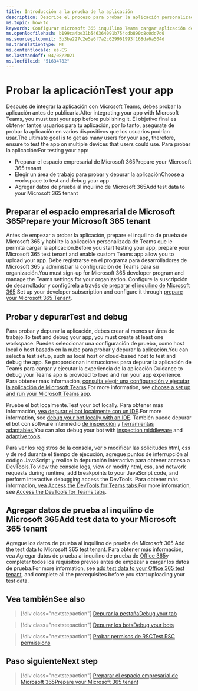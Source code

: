 ```yaml
---
title: Introducción a la prueba de la aplicación
description: Describe el proceso para probar la aplicación personalizada de Teams en Microsoft 365
ms.topic: how-to
keywords: Configurar microsoft 365 inquilino Teams cargar aplicación de prueba
ms.openlocfilehash: b199ca4be31b546364091b754cdb890c8c0dd7d0
ms.sourcegitcommit: 5b3ba227c2e5e6f7a2c629961993f168da6a504d
ms.translationtype: MT
ms.contentlocale: es-ES
ms.lasthandoff: 04/08/2021
ms.locfileid: "51634782"
---
```

# <a name="test-your-app"></a><span data-ttu-id="966ea-104">Probar la aplicación</span><span class="sxs-lookup"><span data-stu-id="966ea-104">Test your app</span></span>

<span data-ttu-id="966ea-105">Después de integrar la aplicación con Microsoft Teams, debes probar la aplicación antes de publicarla.</span><span class="sxs-lookup"><span data-stu-id="966ea-105">After integrating your app with Microsoft Teams, you must test your app before publishing it.</span></span> <span data-ttu-id="966ea-106">El objetivo final es obtener tantos usuarios para tu aplicación, por lo tanto, asegúrate de probar la aplicación en varios dispositivos que los usuarios podrían usar.</span><span class="sxs-lookup"><span data-stu-id="966ea-106">The ultimate goal is to get as many users for your app, therefore, ensure to test the app on multiple devices that users could use.</span></span> <span data-ttu-id="966ea-107">Para probar la aplicación:</span><span class="sxs-lookup"><span data-stu-id="966ea-107">For testing your app:</span></span>

* <span data-ttu-id="966ea-108">Preparar el espacio empresarial de Microsoft 365</span><span class="sxs-lookup"><span data-stu-id="966ea-108">Prepare your Microsoft 365 tenant</span></span>
* <span data-ttu-id="966ea-109">Elegir un área de trabajo para probar y depurar la aplicación</span><span class="sxs-lookup"><span data-stu-id="966ea-109">Choose a workspace to test and debug your app</span></span>
* <span data-ttu-id="966ea-110">Agregar datos de prueba al inquilino de Microsoft 365</span><span class="sxs-lookup"><span data-stu-id="966ea-110">Add test data to your Microsoft 365 tenant</span></span>

## <a name="prepare-your-microsoft-365-tenant"></a><span data-ttu-id="966ea-111">Preparar el espacio empresarial de Microsoft 365</span><span class="sxs-lookup"><span data-stu-id="966ea-111">Prepare your Microsoft 365 tenant</span></span>

<span data-ttu-id="966ea-112">Antes de empezar a probar la aplicación, prepare el inquilino de prueba de Microsoft 365 y habilite la aplicación personalizada de Teams que le permita cargar la aplicación.</span><span class="sxs-lookup"><span data-stu-id="966ea-112">Before you start testing your app, prepare your Microsoft 365 test tenant and enable custom Teams app allow you to upload your app.</span></span> <span data-ttu-id="966ea-113">Debe registrarse en el programa para desarrolladores de Microsoft 365 y administrar la configuración de Teams para su organización.</span><span class="sxs-lookup"><span data-stu-id="966ea-113">You must sign-up for Microsoft 365 developer program and manage the Teams settings for your organization.</span></span> <span data-ttu-id="966ea-114">Configure la suscripción de desarrollador y configúrela a través [de preparar el inquilino de Microsoft 365](~/concepts/build-and-test/prepare-your-o365-tenant.md).</span><span class="sxs-lookup"><span data-stu-id="966ea-114">Set up your developer subscription and configure it through [prepare your Microsoft 365 Tenant](~/concepts/build-and-test/prepare-your-o365-tenant.md).</span></span>

## <a name="test-and-debug"></a><span data-ttu-id="966ea-115">Probar y depurar</span><span class="sxs-lookup"><span data-stu-id="966ea-115">Test and debug</span></span>

<span data-ttu-id="966ea-116">Para probar y depurar la aplicación, debes crear al menos un área de trabajo.</span><span class="sxs-lookup"><span data-stu-id="966ea-116">To test and debug your app, you must create at least one workspace.</span></span> <span data-ttu-id="966ea-117">Puedes seleccionar una configuración de prueba, como host local o host basado en la nube para probar y depurar la aplicación.</span><span class="sxs-lookup"><span data-stu-id="966ea-117">You can select a test setup, such as local host or cloud-based host to test and debug the app.</span></span> <span data-ttu-id="966ea-118">Se proporcionan instrucciones para depurar la aplicación de Teams para cargar y ejecutar la experiencia de la aplicación.</span><span class="sxs-lookup"><span data-stu-id="966ea-118">Guidance to debug your Teams app is provided to load and run your app experience.</span></span> <span data-ttu-id="966ea-119">Para obtener más información, [consulta elegir una configuración y ejecutar la aplicación de Microsoft Teams](~/concepts/build-and-test/debug.md).</span><span class="sxs-lookup"><span data-stu-id="966ea-119">For more information, see [choose a set up and run your Microsoft Teams app](~/concepts/build-and-test/debug.md).</span></span>

<span data-ttu-id="966ea-120">Pruebe el bot localmente.</span><span class="sxs-lookup"><span data-stu-id="966ea-120">Test your bot locally.</span></span> <span data-ttu-id="966ea-121">Para obtener más información, [vea depurar el bot localmente con un IDE](~/bots/how-to/debug/locally-with-an-ide.md).</span><span class="sxs-lookup"><span data-stu-id="966ea-121">For more information, see [debug your bot locally with an IDE](~/bots/how-to/debug/locally-with-an-ide.md).</span></span> <span data-ttu-id="966ea-122">También puede depurar el bot con software intermedio [de inspección](/azure/bot-service/bot-service-debug-inspection-middleware?view=azure-bot-service-4.0&tabs=csharp&preserve-view=true) y [herramientas adaptables.](/azure/bot-service/bot-service-debug-adaptive-tools?view=azure-bot-service-4.0&preserve-view=true)</span><span class="sxs-lookup"><span data-stu-id="966ea-122">You can also debug your bot with [inspection middleware](/azure/bot-service/bot-service-debug-inspection-middleware?view=azure-bot-service-4.0&tabs=csharp&preserve-view=true) and [adaptive tools](/azure/bot-service/bot-service-debug-adaptive-tools?view=azure-bot-service-4.0&preserve-view=true).</span></span> 

<span data-ttu-id="966ea-123">Para ver los registros de la consola, ver o modificar las solicitudes html, css y de red durante el tiempo de ejecución, agregue puntos de interrupción al código JavaScript y realice la depuración interactiva para obtener acceso a DevTools.</span><span class="sxs-lookup"><span data-stu-id="966ea-123">To view the console logs, view or modify html, css, and network requests during runtime, add breakpoints to your JavaScript code, and perform interactive debugging access the DevTools.</span></span> <span data-ttu-id="966ea-124">Para obtener más información, [vea Access the DevTools for Teams tabs](~/tabs/how-to/developer-tools.md).</span><span class="sxs-lookup"><span data-stu-id="966ea-124">For more information, see [Access the DevTools for Teams tabs](~/tabs/how-to/developer-tools.md).</span></span> 

## <a name="add-test-data-to-your-microsoft-365-tenant"></a><span data-ttu-id="966ea-125">Agregar datos de prueba al inquilino de Microsoft 365</span><span class="sxs-lookup"><span data-stu-id="966ea-125">Add test data to your Microsoft 365 tenant</span></span>

<span data-ttu-id="966ea-126">Agregue los datos de prueba al inquilino de prueba de Microsoft 365.</span><span class="sxs-lookup"><span data-stu-id="966ea-126">Add the test data to Microsoft 365 test tenant.</span></span> <span data-ttu-id="966ea-127">Para obtener más información, vea Agregar datos de prueba al inquilino de prueba de [Office 365](~/concepts/build-and-test/test-data.md)y completar todos los requisitos previos antes de empezar a cargar los datos de prueba.</span><span class="sxs-lookup"><span data-stu-id="966ea-127">For more information, see [add test data to your Office 365 test tenant](~/concepts/build-and-test/test-data.md), and complete all the prerequisites before you start uploading your test data.</span></span>

## <a name="see-also"></a><span data-ttu-id="966ea-128">Vea también</span><span class="sxs-lookup"><span data-stu-id="966ea-128">See also</span></span>

> [!div class="nextstepaction"]
> [<span data-ttu-id="966ea-129">Depurar la pestaña</span><span class="sxs-lookup"><span data-stu-id="966ea-129">Debug your tab</span></span>](~/tabs/how-to/developer-tools.md)
 
> [!div class="nextstepaction"]
> [<span data-ttu-id="966ea-130">Depurar los bots</span><span class="sxs-lookup"><span data-stu-id="966ea-130">Debug your bots</span></span>](~/bots/how-to/debug/locally-with-an-ide.md)

> [!div class="nextstepaction"]
> [<span data-ttu-id="966ea-131">Probar permisos de RSC</span><span class="sxs-lookup"><span data-stu-id="966ea-131">Test RSC permissions</span></span>](~/graph-api/rsc/test-resource-specific-consent.md)

## <a name="next-step"></a><span data-ttu-id="966ea-132">Paso siguiente</span><span class="sxs-lookup"><span data-stu-id="966ea-132">Next step</span></span>

> [!div class="nextstepaction"]
> [<span data-ttu-id="966ea-133">Preparar el espacio empresarial de Microsoft 365</span><span class="sxs-lookup"><span data-stu-id="966ea-133">Prepare your Microsoft 365 tenant</span></span>](~/concepts/build-and-test/prepare-your-o365-tenant.md)
